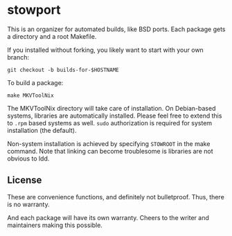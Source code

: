 # stowport
This is an organizer for automated builds, like BSD ports. Each package gets a directory and a root Makefile.

If you installed without forking, you likely want to start with your own branch:

    git checkout -b builds-for-$HOSTNAME

To build a package:

    make MKVToolNix

The MKVToolNix directory will take care of installation. On Debian-based systems, libraries are automatically installed. Please feel free to extend this to ``.rpm`` based systems as well. ``sudo`` authorization is required for system installation (the default).

Non-system installation is achieved by specifying ``STOWROOT`` in the make command. Note that linking can become troublesome is libraries are not obvious to ldd.

## License
These are convenience functions, and definitely not bulletproof. Thus, there is no warranty.

And each package will have its own warranty. Cheers to the writer and maintainers making this possible.
